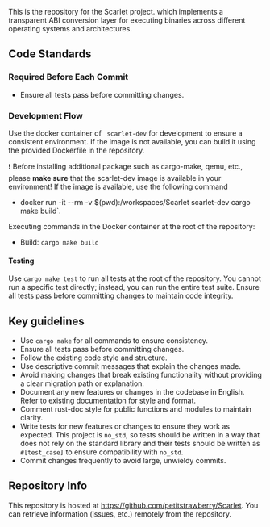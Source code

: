 This is the repository for the Scarlet project. 
which implements a transparent ABI conversion layer for executing binaries across different operating systems and architectures.

## Code Standards

### Required Before Each Commit
- Ensure all tests pass before committing changes.

### Development Flow
Use the docker container of ` scarlet-dev` for development to ensure a consistent environment.
If the image is not available, you can build it using the provided Dockerfile in the repository.

❗️ Before installing additional package such as cargo-make, qemu, etc., please **make sure** that the scarlet-dev image is available in your environment!
If the image is available, use the following command
- docker run -it --rm -v $(pwd):/workspaces/Scarlet scarlet-dev cargo make build`.

Executing commands in the Docker container at the root of the repository:
- Build: `cargo make build`

#### Testing
Use `cargo make test` to run all tests at the root of the repository.
You cannot run a specific test directly; instead, you can run the entire test suite.
Ensure all tests pass before committing changes to maintain code integrity.

## Key guidelines
- Use `cargo make` for all commands to ensure consistency.
- Ensure all tests pass before committing changes.
- Follow the existing code style and structure.
- Use descriptive commit messages that explain the changes made.
- Avoid making changes that break existing functionality without providing a clear migration path or explanation.
- Document any new features or changes in the codebase in English. Refer to existing documentation for style and format.
- Comment rust-doc style for public functions and modules to maintain clarity.
- Write tests for new features or changes to ensure they work as expected. This project is `no_std`, so tests should be written in a way that does not rely on the standard library and their tests should be written as `#[test_case]` to ensure compatibility with `no_std`.
- Commit changes frequently to avoid large, unwieldy commits.

## Repository Info
This repository is hosted at https://github.com/petitstrawberry/Scarlet. You can retrieve information (issues, etc.) remotely from the repository.
